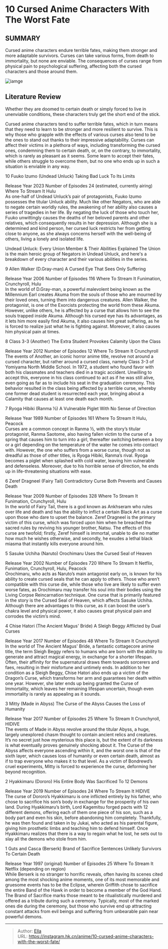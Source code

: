 # 10 Cursed Anime Characters With The Worst Fate


## SUMMARY 


 Cursed anime characters endure terrible fates, making them stronger and more adaptable survivors. 
 Curses can take various forms, from death to immortality, but none are enviable. 
 The consequences of curses range from physical pain to psychological suffering, affecting both the cursed characters and those around them. 

![iamge](https://static1.srcdn.com/wordpress/wp-content/uploads/2023/11/cursed-anime-characters-featured-image.jpg)

## Literature Review

Whether they are doomed to certain death or simply forced to live in unenviable conditions, these characters truly get the short end of the stick.




Cursed anime characters tend to suffer terrible fates, which in turn means that they need to learn to be stronger and more resilient to survive. This is why those who grapple with the effects of various curses also tend to be the ones to stand out thanks to their impressive adaptability.
Curses can affect their victims in a plethora of ways, including transforming the cursed ones, condemning them to certain death, or, on the contrary, to immortality, which is rarely as pleasant as it seems. Some learn to accept their fates, while others struggle to overcome them, but no one who ends up in such a situation is enviable in any way.









 








 10  Fuuko Izumo (Undead Unluck) 
Taking Bad Luck To Its Limits
        

  Release Year   2023    Number of Episodes   24 (estimated, currently airing)    Where To Stream It   Hulu    
As one-half of Undead Unluck’s pair of protagonists, Fuuko Izumo possesses the titular Unluck ability. Much like other Negators, who are able to negate certain worldly rules, the awakening of her ability also causes a series of tragedies in her life. By negating the luck of those who touch her, Fuuko unwittingly causes the deaths of her beloved parents and other relatives, which consequently results in her depression. Although she is a determined and kind person, her cursed luck restricts her from getting close to anyone, as she always concerns herself with the well-being of others, living a lonely and isolated life.
            
 
 Undead Unluck: Every Union Member &amp; Their Abilities Explained 
The Union is the main heroic group of Negators in Undead Unluck, and here&#39;s a breakdown of every character and their various abilities in the series.








 9  Allen Walker (D.Gray-man) 
A Cursed Eye That Sees Only Suffering


 







  Release Year   2006    Number of Episodes   116    Where To Stream It   Funimation, Crunchyroll, Hulu    
In the world of D.Gray-man, a powerful malevolent being known as the Millennium Earl creates Akuma from the souls of those who are mourned by their loved ones, turning them into dangerous creatures. Allen Walker, the protagonist, is one of the Exorcists protecting the world from these Akuma. However, unlike others, he is affected by a curse that allows him to see the souls trapped inside Akuma. Although his cursed eye has its advantages, as it lets him more easily find Akuma, it also causes him great suffering, as he is forced to realize just what he is fighting against. Moreover, it also causes him physical pain at times.





 8  Class 3-3 (Another) 
The Extra Student Provokes Calamity Upon the Class
        

  Release Year   2012    Number of Episodes   12    Where To Stream It   Crunchyroll    
The events of Another, an iconic horror anime title, revolve not around a cursed character, but rather around a cursed class, namely Class 3-3 of Yomiyama North Middle School. In 1972, a student who found favor with both his classmates and teachers died in a tragic accident. Unwilling to accept this, everyone in his class continued to act as if he was still alive, even going as far as to include his seat in the graduation ceremony. This behavior resulted in the class being affected by a terrible curse, whereby one former dead student is resurrected each year, bringing about a Calamity that causes at least one death each month.





 7  Ryoga Hibiki (Ranma ½) 
A Vulnerable Piglet With No Sense of Direction
        

  Release Year   1989    Number of Episodes   161    Where To Stream It   Hulu, Peacock    
Curses are a common concept in Ranma ½, with the story’s titular protagonist, Ranma Saotome, also having fallen victim to the curse of a spring that causes him to turn into a girl, thereafter switching between a boy or a girl depending on the temperature of the water he comes into contact with. However, the one who suffers from a worse curse, though not as dreadful as those of other titles, is Ryoga Hibiki, Ranma’s rival. Ryoga becomes a piglet when splashed with cold water, leaving him vulnerable and defenseless. Moreover, due to his horrible sense of direction, he ends up in life-threatening situations with ease.





 6  Zeref Dragneel (Fairy Tail) 
Contradictory Curse Both Prevents and Causes Death


 







  Release Year   2009    Number of Episodes   328    Where To Stream It   Funimation, Crunchyroll, Hulu    
In the world of Fairy Tail, there is a god known as Ankhseram who rules over life and death and has the ability to inflict a certain Black Art as a curse upon those who dare to upset the balance. Zeref Dragneel is the primary victim of this curse, which was forced upon him when he breached the sacred rules by reviving his younger brother, Natsu. The effects of this curse are twofold; firstly, Zeref himself is immortal, unable to die no matter how much he wishes otherwise, and secondly, he exudes a lethal black miasma that instantly kills everyone around him.





 5  Sasuke Uchiha (Naruto) 
Orochimaru Uses the Cursed Seal of Heaven
        

  Release Year   2002    Number of Episodes   720    Where To Stream It   Netflix, Funimation, Crunchyroll, Hulu, Peacock    
Orochimaru, who acts as Naruto’s main antagonist early on, is known for his ability to create cursed seals that he can apply to others. Those who aren’t compatible with this curse die, while those who live are likely to suffer even worse fates, as Orochimaru may transfer his soul into their bodies using the Living Corpse Reincarnation technique. One curse that is primarily featured in the story is the Cursed Seal of Heaven, which affects Sasuke Uchiha. Although there are advantages to this curse, as it can boost the user’s chakra level and physical power, it also causes great physical pain and corrodes the victim’s mind.





 4  Chise Hatori (The Ancient Magus&#39; Bride) 
A Sleigh Beggy Afflicted by Dual Curses
        

  Release Year   2017    Number of Episodes   48    Where To Stream It   Crunchyroll    
In the world of The Ancient Magus&#39; Bride, a fantastic cottagecore anime title, the term Sleigh Beggy refers to humans who are born with the ability to generate and attract magical energy, in exchange for a shorter lifespan. Often, their affinity for the supernatural draws them towards sorcerers and faes, resulting in their misfortune and untimely ends. In addition to her condition as a Sleigh Beggy, Chise Hatori also ends up a victim of the Dragon’s Curse, which transforms her arm and guarantees her death within one year. However, she later ends up being granted the Curse of Immortality, which leaves her remaining lifespan uncertain, though even immortality is rarely as appealing as it sounds.





 3  Mitty (Made in Abyss) 
The Curse of the Abyss Causes the Loss of Humanity


 







  Release Year   2017    Number of Episodes   25    Where To Stream It   Crunchyroll, HIDIVE    
The events of Made in Abyss revolve around the titular Abyss, a huge, largely unexplored chasm thought to contain ancient relics and creatures. It’s no secret just how mysterious this place is, but the extent of its darkness is what eventually proves genuinely shocking about it. The Curse of the Abyss affects everyone ascending within it, and the worst one is that of the sixth layer, which causes loss of humanity or even certain death, almost as if to trap everyone who makes it to that level. As a victim of Bondrewd’s cruel experiments, Mitty is forced to experience the curse, deforming her beyond recognition.





 2  Hyakkimaru (Dororo) 
His Entire Body Was Sacrificed To 12 Demons


 







  Release Year   2019    Number of Episodes   24    Where To Stream It   HIDIVE    
The curse of Dororo’s Hyakkimaru is one inflicted entirely by his father, who chose to sacrifice his son’s body in exchange for the prosperity of his own land. During Hyakkimaru’s birth, Lord Kagemitsu forged pacts with 12 different demons, offering each of them one piece of his son, such as a body part and even his skin, before abandoning him completely. Thankfully, he was then found and taken in by Jukai, who acted as his parental figure, giving him prosthetic limbs and teaching him to defend himself. Once Hyakkimaru realizes that there is a way to regain what he lost, he sets out to slay all the demons who stole from him.





 1  Guts and Casca (Berserk) 
Brand of Sacrifice Sentences Unlikely Survivors To Certain Death
        

  Release Year   1997 (original)    Number of Episodes   25    Where To Stream It   Netflix (depending on region)    
While Berserk is no stranger to horrific reveals, often having its scenes cited among the most shocking anime moments, one of its most memorable and gruesome events has to be the Eclipse, wherein Griffith chose to sacrifice the entire Band of the Hawk in order to become a member of the God Hand. The Brand of Sacrifice marks those meant to be ritualistically murdered and offered as a tribute during such a ceremony. Typically, most of the marked ones die during the ceremony, but those who survive end up attracting constant attacks from evil beings and suffering from unbearable pain near powerful demons. 

---

> Author: [Ella](https://instagram.hk.cn/)  
> URL: https://instagram.hk.cn/anime/10-cursed-anime-characters-with-the-worst-fate/  

